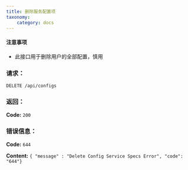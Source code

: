 ```yaml
---
title: 删除服务配置项
taxonomy:
    category: docs
---
```



#### 注意事项

- 此接口用于删除用户的全部配置，慎用

### 请求：

    DELETE /api/configs

### 返回：

**Code:** `200`

### 错误信息：

**Code:** `644`

**Content:** `{ "message" : "Delete Config Service Specs Error", "code": "644"}`